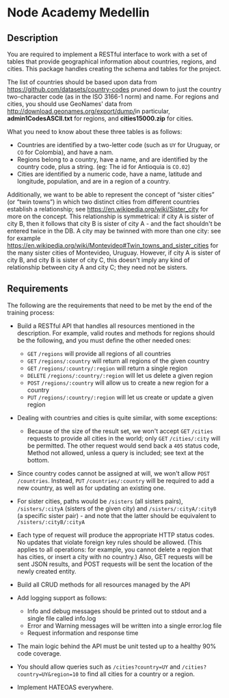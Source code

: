 # Node Academy Medellin

## Description

You are required to implement a RESTful interface to work with a set of tables that provide geographical information about countries, regions, and cities. This package handles creating the schema and tables for the project.

The list of countries should be based upon data from https://github.com/datasets/country-codes pruned down to just the country two-character code (as in the ISO 3166-1 norm) and name. For regions and cities, you should use GeoNames' data from http://download.geonames.org/export/dump/​ in particular, **admin1CodesASCII.txt** for regions, and **cities15000.zip** for cities.

What you need to know about these three tables is as follows:

- Countries are identified by a two-letter code (such as `UY` for Uruguay, or `CO` for Colombia), and have a nam.
- Regions belong to a country, have a name, and are identified by the country code, plus a string. (eg: The id for Antioquia is `CO.02`)
- Cities are identified by a numeric code, have a name, latitude and longitude, population, and are in a region of a country.

Additionally, we want to be able to represent the concept of “sister cities” (or “twin towns”) in which two distinct cities from different countries establish a relationship; see https://en.wikipedia.org/wiki/Sister_city for more on the concept. This relationship is symmetrical: if city A is sister of city B, then it follows that city B is sister of city A - and the fact shouldn't be entered twice in the DB. A city may be twinned with more than one city: see for example https://en.wikipedia.org/wiki/Montevideo#Twin_towns_and_sister_cities for the many sister cities of Montevideo, Uruguay. However, if city A is sister of city B, and city B is sister of city C, this doesn't imply any kind of relationship between city A and city C; they need not be sisters.

## Requirements

The following are the requirements that need to be met by the end of the training process:

- Build a RESTful API that handles all resources mentioned in the description. For example, valid routes and methods for regions should be the following, and you must define the other needed ones:

  - `GET` `/regions` will provide all regions of all countries
  - `GET` `/regions/:country` will return all regions of the given country
  - `GET` `/regions/:country/:region` will return a single region
  - `DELETE` `/regions/:country/:region` will let us delete a given region
  - `POST` `/regions/:country` will allow us to create a new region for a country
  - `PUT` `/regions/:country/:region` will let us create or update a given region

- Dealing with countries and cities is quite similar, with some exceptions:

  - Because of the size of the result set, we won't accept `GET` `/cities` requests to provide all cities in the world; only `GET` `/cities/:city` will be permitted. The other request would send back a `405` status code, Method not allowed, unless a query is included; see text at the bottom.

- Since country codes cannot be assigned at will, we won't allow `POST` `/countries`. Instead, `PUT` `/countries/:country` will be required to add a new country, as well as for updating an existing one.

- For sister cities, paths would be `/sisters` (all sisters pairs), `/sisters/:cityA` (sisters of the given city) and `/sisters/:cityA/:cityB` (a specific sister pair) - and note that the latter should be equivalent to `/sisters/:cityB/:cityA`

- Each type of request will produce the appropriate HTTP status codes. No updates that violate foreign key rules should be allowed. (This applies to all operations: for example, you cannot delete a region that has cities, or insert a city with no country.) Also, GET requests will be sent JSON results, and POST requests will be sent the location of the newly created entity.

- Build all CRUD methods for all resources managed by the API

- Add logging support as follows:

  - Info and debug messages should be printed out to stdout and a single file called info.log
  - Error and Warning messages will be written into a single error.log file
  - Request information and response time

- The main logic behind the API must be unit tested up to a healthy 90% code coverage.

- You should allow queries such as `/cities?country=UY` and `/cities?country=UY&region=10` to find all cities for a country or a region.

- Implement HATEOAS everywhere.
